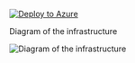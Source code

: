 [![Deploy to Azure](https://aka.ms/deploytoazurebutton)](https://portal.azure.com/#create/Microsoft.Template/uri/https%3A%2F%2Fraw.githubusercontent.com%2FDWBatmanPS%2FBicep_Deployment%2FLab_Deployments%2Fmain%2FNVA_Lab%2Fsrc%2Fmain.json)


Diagram of the infrastructure

![Diagram of the infrastructure](diagram.drawio.png)
